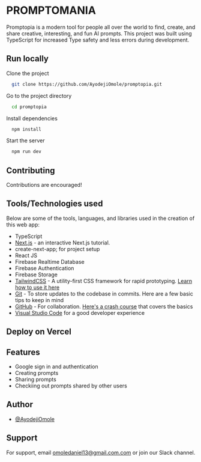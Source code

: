 <!-- This is a [Next.js](https://nextjs.org/) project bootstrapped with [`create-next-app`](https://github.com/vercel/next.js/tree/canary/packages/create-next-app). -->

# PROMPTOMANIA

Promptopia is a modern tool for people all over the world to find, create, and share creative, interesting, and fun AI prompts. This project was built using TypeScript for increased Type safety and less errors during development.

## Run locally 

Clone the project

```bash
  git clone https://github.com/AyodejiOmole/promptopia.git
```

Go to the project directory

```bash
  cd promptopia
```

Install dependencies

```bash
  npm install
```

Start the server

```bash
  npm run dev
```

## Contributing

Contributions are encouraged!

## Tools/Technologies used

Below are some of the tools, languages, and libraries used in the creation of this web app:

- TypeScript
- [Next.js](https://nextjs.org/learn) - an interactive Next.js tutorial.
- create-next-app; for project setup
- React JS
- Firebase Realtime Database
- Firebase Authentication
- Firebase Storage
- [TailwindCSS](https://tailwindcss.com/) - A utility-first CSS framework for rapid prototyping. [Learn how to use it here](https://www.youtube.com/watch?v=pfaSUYaSgRo)
- [Git](https://git-scm.com/) - To store updates to the codebase in commits. Here are a few basic tips to keep in mind
- [GitHub](https://github.com/) - For collaboration. [Here's a crash course](https://www.youtube.com/watch?v=8Dd7KRpKeaE) that covers the basics
- [Visual Studio Code](https://code.visualstudio.com/) for a good developer experience

## Deploy on Vercel

## Features

- Google sign in and authentication
- Creating prompts
- Sharing prompts
- Checkiing out prompts shared by other users


## Author
- [@AyodejiOmole](https://github.com/AyodejiOmole)

## Support

For support, email omoledaniel13@gmail.com.com or join our Slack channel.

